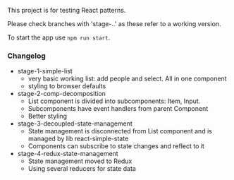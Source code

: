 This project is for testing React patterns.

Please check branches with 'stage-..' as these refer to a working version.

To start the app use `npm run start`.

### Changelog
* stage-1-simple-list
    * very basic working list: add people and select. All in one component
    * styling to browser defaults
* stage-2-comp-decomposition
    * List component is divided into subcomponents: Item, Input.
    * Subcomponents have event handlers from parent Component
    * Better styling
* stage-3-decoupled-state-management
    * State management is disconnected from List component and is managed by lib react-simple-state
    * Components can subscribe to state changes and reflect to it
* stage-4-redux-state-management
    * State management moved to Redux
    * Using several reducers for state data